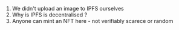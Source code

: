1. We didn't upload an image to IPFS ourselves
2. Why is IPFS is decentralised ?
3. Anyone can mint an NFT here - not verifiably scarece or random

